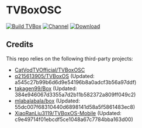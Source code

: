 # TVBoxOSC

[![Build TVBox](https://github.com/roacn/TVBoxOSC/actions/workflows/build.yml/badge.svg)](https://github.com/roacn/TVBoxOSC/actions/workflows/build.yml)
[![Channel](https://img.shields.io/badge/Follow-Telegram-blue.svg?logo=telegram)](https://t.me/TVBoxOSC)
[![Download](https://img.shields.io/github/v/release/roacn/TVBoxOSC?color=orange&logoColor=orange&label=Download&logo=DocuSign)](https://github.com/roacn/TVBoxOSC/releases/latest) 


## Credits
This repo relies on the following third-party projects:
- [CatVodTVOfficial/TVBoxOSC](https://github.com/CatVodTVOfficial/TVBoxOSC)
- [q215613905/TVBoxOS](https://github.com/q215613905/TVBoxOS) (Updated: a545c27b99b6d6d9e54196b8a0adcf3b56a97ddf)
- [takagen99/Box](https://github.com/takagen99/Box) (Updated: 384e946067d3355a7d2b11b582372a809ff049c2)
- [mlabalabala/box](https://github.com/mlabalabala/box) (Updated: 55dc007f68310440d6898141d58a5f5861483ec8)
- [XiaoRanLiu3119/TVBoxOS-Mobile](https://github.com/XiaoRanLiu3119/TVBoxOS-Mobile) (Updated: c9e49714f01ebcdf5ce1048a67c7784bba163d00)
